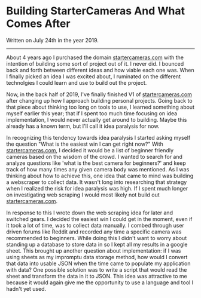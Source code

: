 # Building StarterCameras And What Comes After

Written on July 24th in the year 2019.

---

About 4 years ago I purchased the domain [startercameras.com](https://startercameras.com) with the intention of building some sort of project out of it. I never did. I bounced back and forth between different ideas and how viable each one was. When I finally picked an idea I was excited about, I ruminated on the different technolgies I could learn and use to build out the project. 

Now, in the back half of 2019, I've finally finished V1 of [startercameras.com](https://startercameras.com) after changing up how I approach building personal projects. Going back to that piece about thinking too long on tools to use, I learned something about myself earlier this year; that if I spent too much time focusing on idea implementation, I would never actually get around to building. Maybe this already has a known term, but I'll call it idea paralysis for now. 

In recognizing this tendency towards idea paralysis I started asking myself the question "What is the easiest win I can get right now?" With [startercameras.com](https://startercameras.com), I decided it would be a list of beginner friendly cameras based on the wisdom of the crowd. I wanted to search for and analyze questions like 'what is the best camera for beginners?' and keep track of how many times any given camera body was mentioned. As I was thinking about how to achieve this, one idea that came to mind was building a webscraper to collect data. It wasn't long into researching that strategy when I realized the risk for idea paralysis was high. If I spent much longer on investigating web scraping I would most likely not build out [startercameras.com](https://startercameras.com).

In response to this I wrote down the web scraping idea for later and switched gears. I decided the easiest win I could get in the moment, even if it took a lot of time, was to collect data manually. I combed through user driven forums like Reddit and recorded any time a specific camera was recommended to beginners. While doing this I didn't want to worry about standing up a database to store data in so I kept all my results in a google sheet. This brought up another question about implementation: if I was using sheets as my impromptu data storage method, how would I convert that data into usable JSON when the time came to populate my application with data? One possible solution was to write a script that would read the sheet and transform the data in it to JSON. This idea was attractive to me because it would again give me the opportunity to use a language and tool I hadn't yet used. 